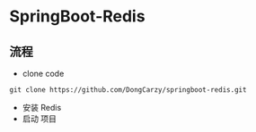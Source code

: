 # SpringBoot-Redis

## 流程
- clone code
```https request
git clone https://github.com/DongCarzy/springboot-redis.git

```
- 安装 Redis
- 启动 项目